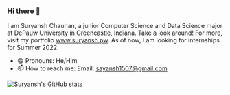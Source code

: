 ### Hi there 👋

<!--
**suryanshchauhan/suryanshchauhan** is a ✨ _special_ ✨ repository because its `README.md` (this file) appears on your GitHub profile.

Here are some ideas to get you started:

- 🔭 I’m currently working on ...
- 🌱 I’m currently learning ...
- 👯 I’m looking to collaborate on ...
- 🤔 I’m looking for help with ...
- 💬 Ask me about ...
- 📫 How to reach me: ...
- 😄 Pronouns: ...
- ⚡ Fun fact: ...
-->

I am Suryansh Chauhan, a junior Computer Science and Data Science major at DePauw University in Greencastle, Indiana. Take a look around! For more, visit my portfolio www.suryansh.pw. As of now, I am looking for internships for Summer 2022.

- 😄 Pronouns: He/Him
- 📫 How to reach me: 
              Email: sayansh1507@gmail.com 

![Suryansh's GitHub stats](https://github-readme-stats.vercel.app/api?username=suryanshchauhan&theme=dark&show_icons=true)
